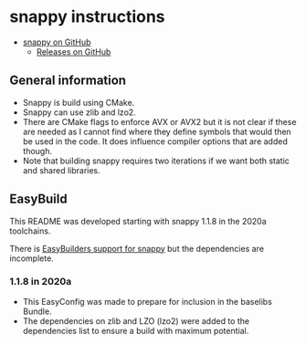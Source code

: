 # snappy instructions

* [snappy on GitHub](https://github.com/google/snappy)
    * [Releases on GitHub](https://github.com/google/snappy/releases)

## General information

* Snappy is build using CMake.
* Snappy can use zlib and lzo2.
* There are CMake flags to enforce AVX or AVX2 but it is not clear if these
  are needed as I cannot find where they define symbols that would then be
  used in the code. It does influence compiler options that are added though.
* Note that building snappy requires two iterations if we want both static
  and shared libraries.

## EasyBuild

This README was developed starting with snappy 1.1.8 in the 2020a toolchains.

There is [EasyBuilders support for snappy](https://github.com/easybuilders/easybuild-easyconfigs/tree/develop/easybuild/easyconfigs/s/snappy)
but the dependencies are incomplete.

### 1.1.8 in 2020a

* This EasyConfig was made to prepare for inclusion in the baselibs Bundle.
* The dependencies on zlib and LZO (lzo2) were added to the dependencies list to ensure
  a build with maximum potential.
